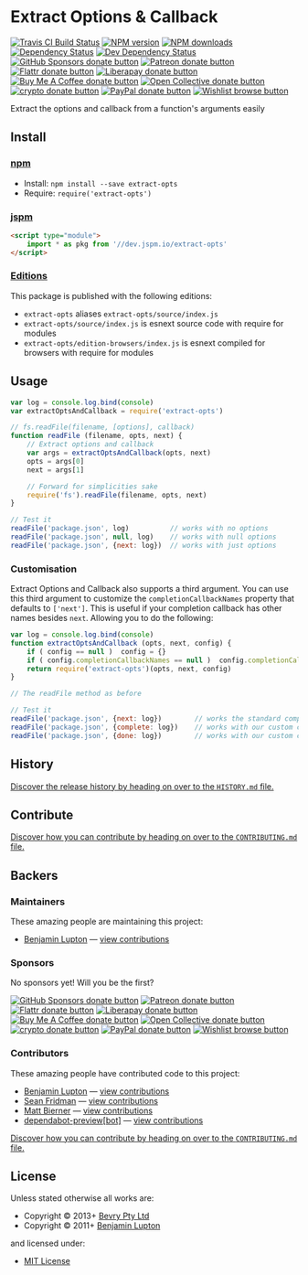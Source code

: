 <!-- TITLE/ -->

<h1>Extract Options & Callback</h1>

<!-- /TITLE -->


<!-- BADGES/ -->

<span class="badge-travisci"><a href="http://travis-ci.com/bevry/extract-opts" title="Check this project's build status on TravisCI"><img src="https://img.shields.io/travis/com/bevry/extract-opts/master.svg" alt="Travis CI Build Status" /></a></span>
<span class="badge-npmversion"><a href="https://npmjs.org/package/extract-opts" title="View this project on NPM"><img src="https://img.shields.io/npm/v/extract-opts.svg" alt="NPM version" /></a></span>
<span class="badge-npmdownloads"><a href="https://npmjs.org/package/extract-opts" title="View this project on NPM"><img src="https://img.shields.io/npm/dm/extract-opts.svg" alt="NPM downloads" /></a></span>
<span class="badge-daviddm"><a href="https://david-dm.org/bevry/extract-opts" title="View the status of this project's dependencies on DavidDM"><img src="https://img.shields.io/david/bevry/extract-opts.svg" alt="Dependency Status" /></a></span>
<span class="badge-daviddmdev"><a href="https://david-dm.org/bevry/extract-opts#info=devDependencies" title="View the status of this project's development dependencies on DavidDM"><img src="https://img.shields.io/david/dev/bevry/extract-opts.svg" alt="Dev Dependency Status" /></a></span>
<br class="badge-separator" />
<span class="badge-githubsponsors"><a href="https://github.com/sponsors/balupton" title="Donate to this project using GitHub Sponsors"><img src="https://img.shields.io/badge/github-donate-yellow.svg" alt="GitHub Sponsors donate button" /></a></span>
<span class="badge-patreon"><a href="https://patreon.com/bevry" title="Donate to this project using Patreon"><img src="https://img.shields.io/badge/patreon-donate-yellow.svg" alt="Patreon donate button" /></a></span>
<span class="badge-flattr"><a href="https://flattr.com/profile/balupton" title="Donate to this project using Flattr"><img src="https://img.shields.io/badge/flattr-donate-yellow.svg" alt="Flattr donate button" /></a></span>
<span class="badge-liberapay"><a href="https://liberapay.com/bevry" title="Donate to this project using Liberapay"><img src="https://img.shields.io/badge/liberapay-donate-yellow.svg" alt="Liberapay donate button" /></a></span>
<span class="badge-buymeacoffee"><a href="https://buymeacoffee.com/balupton" title="Donate to this project using Buy Me A Coffee"><img src="https://img.shields.io/badge/buy%20me%20a%20coffee-donate-yellow.svg" alt="Buy Me A Coffee donate button" /></a></span>
<span class="badge-opencollective"><a href="https://opencollective.com/bevry" title="Donate to this project using Open Collective"><img src="https://img.shields.io/badge/open%20collective-donate-yellow.svg" alt="Open Collective donate button" /></a></span>
<span class="badge-crypto"><a href="https://bevry.me/crypto" title="Donate to this project using Cryptocurrency"><img src="https://img.shields.io/badge/crypto-donate-yellow.svg" alt="crypto donate button" /></a></span>
<span class="badge-paypal"><a href="https://bevry.me/paypal" title="Donate to this project using Paypal"><img src="https://img.shields.io/badge/paypal-donate-yellow.svg" alt="PayPal donate button" /></a></span>
<span class="badge-wishlist"><a href="https://bevry.me/wishlist" title="Buy an item on our wishlist for us"><img src="https://img.shields.io/badge/wishlist-donate-yellow.svg" alt="Wishlist browse button" /></a></span>

<!-- /BADGES -->


<!-- DESCRIPTION/ -->

Extract the options and callback from a function's arguments easily

<!-- /DESCRIPTION -->


<!-- INSTALL/ -->

<h2>Install</h2>

<a href="https://npmjs.com" title="npm is a package manager for javascript"><h3>npm</h3></a>
<ul>
<li>Install: <code>npm install --save extract-opts</code></li>
<li>Require: <code>require('extract-opts')</code></li>
</ul>

<a href="https://jspm.io" title="Native ES Modules CDN"><h3>jspm</h3></a>

``` html
<script type="module">
    import * as pkg from '//dev.jspm.io/extract-opts'
</script>
```

<h3><a href="https://editions.bevry.me" title="Editions are the best way to produce and consume packages you care about.">Editions</a></h3>

<p>This package is published with the following editions:</p>

<ul><li><code>extract-opts</code> aliases <code>extract-opts/source/index.js</code></li>
<li><code>extract-opts/source/index.js</code> is esnext source code with require for modules</li>
<li><code>extract-opts/edition-browsers/index.js</code> is esnext compiled for browsers with require for modules</li></ul>

<!-- /INSTALL -->


## Usage

``` javascript
var log = console.log.bind(console)
var extractOptsAndCallback = require('extract-opts')

// fs.readFile(filename, [options], callback)
function readFile (filename, opts, next) {
	// Extract options and callback
	var args = extractOptsAndCallback(opts, next)
	opts = args[0]
	next = args[1]

	// Forward for simplicities sake
	require('fs').readFile(filename, opts, next)
}

// Test it
readFile('package.json', log)          // works with no options
readFile('package.json', null, log)    // works with null options
readFile('package.json', {next: log})  // works with just options
```

### Customisation

Extract Options and Callback also supports a third argument.
You can use this third argument to customize the `completionCallbackNames` property that defaults to `['next']`.
This is useful if your completion callback has other names besides `next`.
Allowing you to do the following:

``` javascript
var log = console.log.bind(console)
function extractOptsAndCallback (opts, next, config) {
	if ( config == null )  config = {}
	if ( config.completionCallbackNames == null )  config.completionCallbackNames = ['next', 'complete', 'done']
	return require('extract-opts')(opts, next, config)
}

// The readFile method as before

// Test it
readFile('package.json', {next: log})        // works the standard completion callback name
readFile('package.json', {complete: log})    // works with our custom completion callback name
readFile('package.json', {done: log})        // works with our custom completion callback name
```


<!-- HISTORY/ -->

<h2>History</h2>

<a href="https://github.com/bevry/extract-opts/blob/master/HISTORY.md#files">Discover the release history by heading on over to the <code>HISTORY.md</code> file.</a>

<!-- /HISTORY -->


<!-- CONTRIBUTE/ -->

<h2>Contribute</h2>

<a href="https://github.com/bevry/extract-opts/blob/master/CONTRIBUTING.md#files">Discover how you can contribute by heading on over to the <code>CONTRIBUTING.md</code> file.</a>

<!-- /CONTRIBUTE -->


<!-- BACKERS/ -->

<h2>Backers</h2>

<h3>Maintainers</h3>

These amazing people are maintaining this project:

<ul><li><a href="http://balupton.com">Benjamin Lupton</a> — <a href="https://github.com/bevry/extract-opts/commits?author=balupton" title="View the GitHub contributions of Benjamin Lupton on repository bevry/extract-opts">view contributions</a></li></ul>

<h3>Sponsors</h3>

No sponsors yet! Will you be the first?

<span class="badge-githubsponsors"><a href="https://github.com/sponsors/balupton" title="Donate to this project using GitHub Sponsors"><img src="https://img.shields.io/badge/github-donate-yellow.svg" alt="GitHub Sponsors donate button" /></a></span>
<span class="badge-patreon"><a href="https://patreon.com/bevry" title="Donate to this project using Patreon"><img src="https://img.shields.io/badge/patreon-donate-yellow.svg" alt="Patreon donate button" /></a></span>
<span class="badge-flattr"><a href="https://flattr.com/profile/balupton" title="Donate to this project using Flattr"><img src="https://img.shields.io/badge/flattr-donate-yellow.svg" alt="Flattr donate button" /></a></span>
<span class="badge-liberapay"><a href="https://liberapay.com/bevry" title="Donate to this project using Liberapay"><img src="https://img.shields.io/badge/liberapay-donate-yellow.svg" alt="Liberapay donate button" /></a></span>
<span class="badge-buymeacoffee"><a href="https://buymeacoffee.com/balupton" title="Donate to this project using Buy Me A Coffee"><img src="https://img.shields.io/badge/buy%20me%20a%20coffee-donate-yellow.svg" alt="Buy Me A Coffee donate button" /></a></span>
<span class="badge-opencollective"><a href="https://opencollective.com/bevry" title="Donate to this project using Open Collective"><img src="https://img.shields.io/badge/open%20collective-donate-yellow.svg" alt="Open Collective donate button" /></a></span>
<span class="badge-crypto"><a href="https://bevry.me/crypto" title="Donate to this project using Cryptocurrency"><img src="https://img.shields.io/badge/crypto-donate-yellow.svg" alt="crypto donate button" /></a></span>
<span class="badge-paypal"><a href="https://bevry.me/paypal" title="Donate to this project using Paypal"><img src="https://img.shields.io/badge/paypal-donate-yellow.svg" alt="PayPal donate button" /></a></span>
<span class="badge-wishlist"><a href="https://bevry.me/wishlist" title="Buy an item on our wishlist for us"><img src="https://img.shields.io/badge/wishlist-donate-yellow.svg" alt="Wishlist browse button" /></a></span>

<h3>Contributors</h3>

These amazing people have contributed code to this project:

<ul><li><a href="http://balupton.com">Benjamin Lupton</a> — <a href="https://github.com/bevry/extract-opts/commits?author=balupton" title="View the GitHub contributions of Benjamin Lupton on repository bevry/extract-opts">view contributions</a></li>
<li><a href="http://seanfridman.com">Sean Fridman</a> — <a href="https://github.com/bevry/extract-opts/commits?author=sfrdmn" title="View the GitHub contributions of Sean Fridman on repository bevry/extract-opts">view contributions</a></li>
<li><a href="http://mattbierner.com">Matt Bierner</a> — <a href="https://github.com/bevry/extract-opts/commits?author=mjbvz" title="View the GitHub contributions of Matt Bierner on repository bevry/extract-opts">view contributions</a></li>
<li><a href="http://github.com/apps/dependabot-preview">dependabot-preview[bot]</a> — <a href="https://github.com/bevry/extract-opts/commits?author=dependabot-preview[bot]" title="View the GitHub contributions of dependabot-preview[bot] on repository bevry/extract-opts">view contributions</a></li></ul>

<a href="https://github.com/bevry/extract-opts/blob/master/CONTRIBUTING.md#files">Discover how you can contribute by heading on over to the <code>CONTRIBUTING.md</code> file.</a>

<!-- /BACKERS -->


<!-- LICENSE/ -->

<h2>License</h2>

Unless stated otherwise all works are:

<ul><li>Copyright &copy; 2013+ <a href="http://bevry.me">Bevry Pty Ltd</a></li>
<li>Copyright &copy; 2011+ <a href="http://balupton.com">Benjamin Lupton</a></li></ul>

and licensed under:

<ul><li><a href="http://spdx.org/licenses/MIT.html">MIT License</a></li></ul>

<!-- /LICENSE -->

